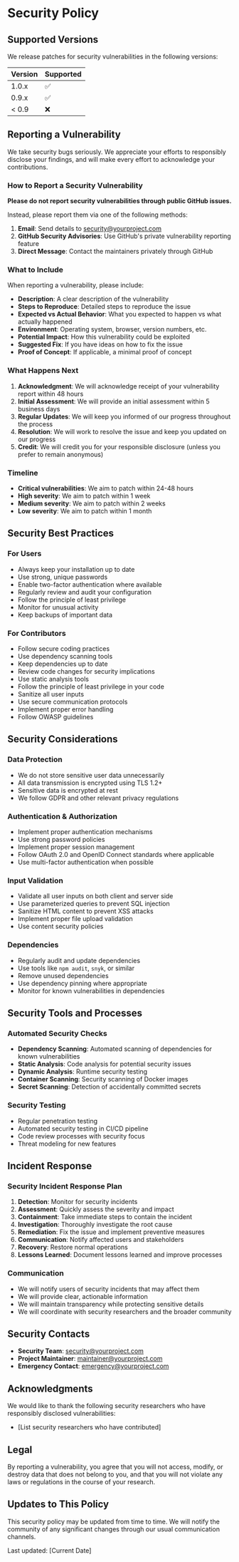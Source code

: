 # Security Policy

## Supported Versions

We release patches for security vulnerabilities in the following versions:

| Version | Supported          |
| ------- | ------------------ |
| 1.0.x   | :white_check_mark: |
| 0.9.x   | :white_check_mark: |
| < 0.9   | :x:                |

## Reporting a Vulnerability

We take security bugs seriously. We appreciate your efforts to responsibly disclose your findings, and will make every effort to acknowledge your contributions.

### How to Report a Security Vulnerability

**Please do not report security vulnerabilities through public GitHub issues.**

Instead, please report them via one of the following methods:

1. **Email**: Send details to [security@yourproject.com](mailto:security@yourproject.com)
2. **GitHub Security Advisories**: Use GitHub's private vulnerability reporting feature
3. **Direct Message**: Contact the maintainers privately through GitHub

### What to Include

When reporting a vulnerability, please include:

- **Description**: A clear description of the vulnerability
- **Steps to Reproduce**: Detailed steps to reproduce the issue
- **Expected vs Actual Behavior**: What you expected to happen vs what actually happened
- **Environment**: Operating system, browser, version numbers, etc.
- **Potential Impact**: How this vulnerability could be exploited
- **Suggested Fix**: If you have ideas on how to fix the issue
- **Proof of Concept**: If applicable, a minimal proof of concept

### What Happens Next

1. **Acknowledgment**: We will acknowledge receipt of your vulnerability report within 48 hours
2. **Initial Assessment**: We will provide an initial assessment within 5 business days
3. **Regular Updates**: We will keep you informed of our progress throughout the process
4. **Resolution**: We will work to resolve the issue and keep you updated on our progress
5. **Credit**: We will credit you for your responsible disclosure (unless you prefer to remain anonymous)

### Timeline

- **Critical vulnerabilities**: We aim to patch within 24-48 hours
- **High severity**: We aim to patch within 1 week
- **Medium severity**: We aim to patch within 2 weeks
- **Low severity**: We aim to patch within 1 month

## Security Best Practices

### For Users

- Always keep your installation up to date
- Use strong, unique passwords
- Enable two-factor authentication where available
- Regularly review and audit your configuration
- Follow the principle of least privilege
- Monitor for unusual activity
- Keep backups of important data

### For Contributors

- Follow secure coding practices
- Use dependency scanning tools
- Keep dependencies up to date
- Review code changes for security implications
- Use static analysis tools
- Follow the principle of least privilege in your code
- Sanitize all user inputs
- Use secure communication protocols
- Implement proper error handling
- Follow OWASP guidelines

## Security Considerations

### Data Protection

- We do not store sensitive user data unnecessarily
- All data transmission is encrypted using TLS 1.2+
- Sensitive data is encrypted at rest
- We follow GDPR and other relevant privacy regulations

### Authentication & Authorization

- Implement proper authentication mechanisms
- Use strong password policies
- Implement proper session management
- Follow OAuth 2.0 and OpenID Connect standards where applicable
- Use multi-factor authentication when possible

### Input Validation

- Validate all user inputs on both client and server side
- Use parameterized queries to prevent SQL injection
- Sanitize HTML content to prevent XSS attacks
- Implement proper file upload validation
- Use content security policies

### Dependencies

- Regularly audit and update dependencies
- Use tools like `npm audit`, `snyk`, or similar
- Remove unused dependencies
- Use dependency pinning where appropriate
- Monitor for known vulnerabilities in dependencies

## Security Tools and Processes

### Automated Security Checks

- **Dependency Scanning**: Automated scanning of dependencies for known vulnerabilities
- **Static Analysis**: Code analysis for potential security issues
- **Dynamic Analysis**: Runtime security testing
- **Container Scanning**: Security scanning of Docker images
- **Secret Scanning**: Detection of accidentally committed secrets

### Security Testing

- Regular penetration testing
- Automated security testing in CI/CD pipeline
- Code review processes with security focus
- Threat modeling for new features

## Incident Response

### Security Incident Response Plan

1. **Detection**: Monitor for security incidents
2. **Assessment**: Quickly assess the severity and impact
3. **Containment**: Take immediate steps to contain the incident
4. **Investigation**: Thoroughly investigate the root cause
5. **Remediation**: Fix the issue and implement preventive measures
6. **Communication**: Notify affected users and stakeholders
7. **Recovery**: Restore normal operations
8. **Lessons Learned**: Document lessons learned and improve processes

### Communication

- We will notify users of security incidents that may affect them
- We will provide clear, actionable information
- We will maintain transparency while protecting sensitive details
- We will coordinate with security researchers and the broader community

## Security Contacts

- **Security Team**: [security@yourproject.com](mailto:security@yourproject.com)
- **Project Maintainer**: [maintainer@yourproject.com](mailto:maintainer@yourproject.com)
- **Emergency Contact**: [emergency@yourproject.com](mailto:emergency@yourproject.com)

## Acknowledgments

We would like to thank the following security researchers who have responsibly disclosed vulnerabilities:

- [List security researchers who have contributed]

## Legal

By reporting a vulnerability, you agree that you will not access, modify, or destroy data that does not belong to you, and that you will not violate any laws or regulations in the course of your research.

## Updates to This Policy

This security policy may be updated from time to time. We will notify the community of any significant changes through our usual communication channels.

Last updated: [Current Date]
